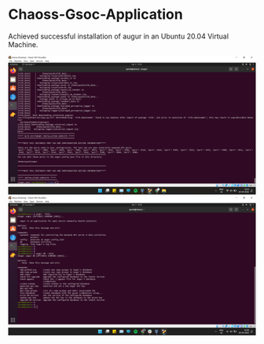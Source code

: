 # Chaoss-Gsoc-Application

Achieved successful installation of augur in an Ubuntu 20.04 Virtual Machine.

![image](Ss25.png)
![image](Ss26.png)


